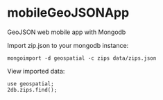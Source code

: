 mobileGeoJSONApp
================

GeoJSON web mobile app with Mongodb

Import zip.json to your mongodb instance:
```
mongoimport -d geospatial -c zips data/zips.json
```

View imported data:
```
use geospatial;
2db.zips.find();
```
